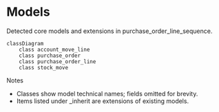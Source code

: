 # Models

Detected core models and extensions in purchase_order_line_sequence.

```mermaid
classDiagram
    class account_move_line
    class purchase_order
    class purchase_order_line
    class stock_move
```

Notes
- Classes show model technical names; fields omitted for brevity.
- Items listed under _inherit are extensions of existing models.
